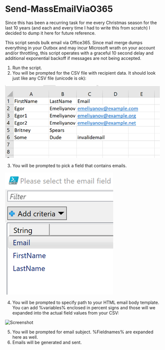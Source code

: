 # Send-MassEmailViaO365

Since this has been a recurring task for me every Christmas season for the last 10 years (and each and every time I had to write this from scratch) I decided to dump it here for future reference.

This script sends bulk email via Office365. Since mail merge dumps everything in your Outbox and may incur Microsoft wrath on your account and/or throttling, this script operates with a graceful 10 second delay and additional exponential backoff if messages are not being accepted.

1. Run the script.
2. You will be prompted for the CSV file with recipient data. It should look just like any CSV file (unicode is ok):

![Screenshot](template2.png)

3. You will be prompted to pick a field that contains emails.

![Screenshot](template3.png)

4. You will be prompted to specify path to your HTML email body template. You can add %variables% enclosed in percent signs and those will we expanded into the actual field values from your CSV:

![Screenshot](template4.png)

5. You will be prompted for email subject. %Fieldnames% are expanded here as well.
6. Emails will be generated and sent.
